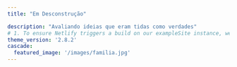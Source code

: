 ```yaml
---
title: "Em Desconstrução"

description: "Avaliando ideias que eram tidas como verdades"
# 1. To ensure Netlify triggers a build on our exampleSite instance, we need to change a file in the exampleSite directory.
theme_version: '2.8.2'
cascade:
  featured_image: '/images/familia.jpg'
---
```


